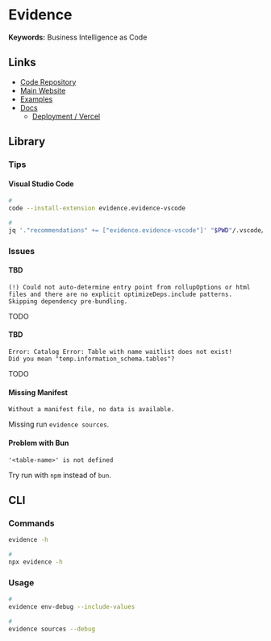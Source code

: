 # Evidence

**Keywords:** Business Intelligence as Code

## Links

- [Code Repository](https://github.com/evidence-dev/evidence)
- [Main Website](https://evidence.dev)
- [Examples](https://evidence.dev/examples)
- [Docs](https://docs.evidence.dev)
  - [Deployment / Vercel](https://docs.evidence.dev/deployment/vercel)

<!--
https://github.com/evidence-dev/demo
-->

## Library

### Tips

#### Visual Studio Code

```sh
#
code --install-extension evidence.evidence-vscode

#
jq '."recommendations" += ["evidence.evidence-vscode"]' "$PWD"/.vscode/extensions.json | sponge "$PWD"/.vscode/extensions.json
```

### Issues

#### TBD

```log
(!) Could not auto-determine entry point from rollupOptions or html files and there are no explicit optimizeDeps.include patterns. Skipping dependency pre-bundling.
```

TODO

#### TBD

```log
Error: Catalog Error: Table with name waitlist does not exist!
Did you mean "temp.information_schema.tables"?
```

<!--
https://github.com/evidence-dev/sqltools-duckdb-driver/issues/11
-->

TODO

#### Missing Manifest

```log
Without a manifest file, no data is available.
```

Missing run `evidence sources`.

#### Problem with Bun

```log
'<table-name>' is not defined
```

Try run with `npm` instead of `bun`.

## CLI

### Commands

```sh
evidence -h

#
npx evidence -h
```

### Usage

```sh
#
evidence env-debug --include-values

#
evidence sources --debug
```

<!--
https://github.com/evidence-dev/evidence/blob/main/packages/postgres/index.cjs
https://github.com/evidence-dev/evidence/blob/main/packages/plugin-connector/src/data-sources/index.js

EVIDENCE_SOURCE__postgres__host=
EVIDENCE_SOURCE__postgres__port=5432
EVIDENCE_SOURCE__postgres__database=
EVIDENCE_SOURCE__postgres__user=
EVIDENCE_SOURCE__postgres__password=
EVIDENCE_SOURCE__postgres__ssl__sslmode=require
-->
